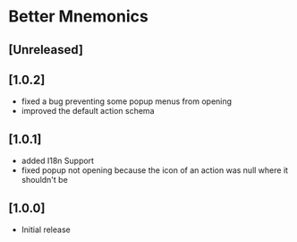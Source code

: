 <!-- Keep a Changelog guide -> https://keepachangelog.com -->
# Better Mnemonics

## [Unreleased]

## [1.0.2]
- fixed a bug preventing some popup menus from opening
- improved the default action schema

## [1.0.1]
- added I18n Support
- fixed popup not opening because the icon of an action was null where it shouldn't be

## [1.0.0]
- Initial release
